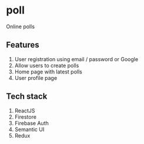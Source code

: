 # poll
Online polls

## Features
1) User registration using email / password or Google
2) Allow users to create polls
3) Home page with latest polls
4) User profile page

## Tech stack
1) ReactJS
2) Firestore
3) Firebase Auth
4) Semantic UI
5) Redux
